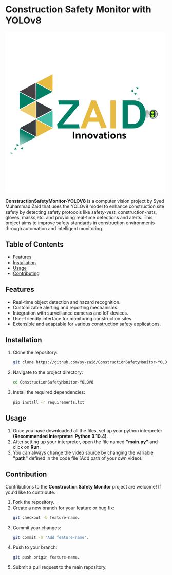 # Construction Safety Monitor with YOLOv8

![Construction Safety Monitor](syzaid-logo.png)

**ConstructionSafetyMonitor-YOLOV8** is a computer vision project by Syed Muhammad Zaid that uses the YOLOv8 model to
enhance construction
site safety by detecting safety protocols like safety-vest, construction-hats, gloves, masks,etc. and providing
real-time detections and alerts. This project aims to improve safety standards
in construction environments through automation and intelligent monitoring.

## Table of Contents

- [Features](#features)
- [Installation](#installation)
- [Usage](#usage)
- [Contributing](#contributing)

## Features

- Real-time object detection and hazard recognition.
- Customizable alerting and reporting mechanisms.
- Integration with surveillance cameras and IoT devices.
- User-friendly interface for monitoring construction sites.
- Extensible and adaptable for various construction safety applications.

## Installation

1. Clone the repository:

   ```bash
   git clone https://github.com/sy-zaid/ConstructionSafetyMonitor-YOLOV8.git

2. Navigate to the project directory:

   ```bash 
   cd ConstructionSafetyMonitor-YOLOV8

3. Install the required dependencies:
   ```bash
   pip install -r requirements.txt

## Usage

1. Once you have downloaded all the files, set up your python interpreter **(Recommended Interpreter: Python 3.10.4)**.
2. After setting up your interpreter, open the file named **"main.py"** and click on **Run**.
3. You can always change the video source by changing the variable **"path"** defined in the code file (Add path of your
   own video).

## Contribution

Contributions to the **Construction Safety Monitor** project are welcome! If you'd like to contribute:

1. Fork the repository.
2. Create a new branch for your feature or bug fix:
   ```bash 
   git checkout -b feature-name.
3. Commit your changes:
   ```bash 
   git commit -m "Add feature-name".
4. Push to your branch:
   ```bash
   git push origin feature-name.
5. Submit a pull request to the main repository.
